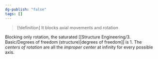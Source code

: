 ```yaml
---
dg-publish: "false"
tags: []
---
```

>[!definition]
>It blocks axial movements and rotation 

Blocking only rotation, the saturated [[Structure Engineering/3. Basic/Degrees of freedom (structure)|degrees of freedom]] is 1.
The *centers of rotation* are all the *improper center* at infinity for every possible axis.
